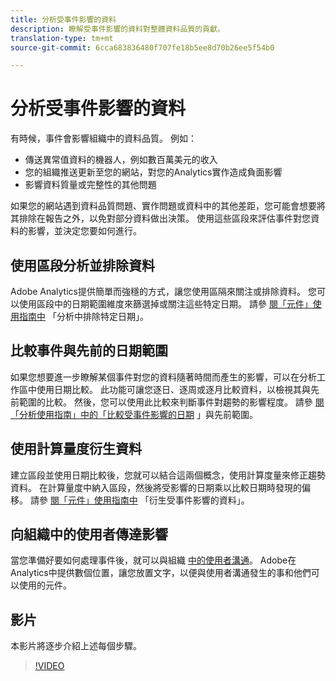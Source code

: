 ```yaml
---
title: 分析受事件影響的資料
description: 瞭解受事件影響的資料對整體資料品質的貢獻。
translation-type: tm+mt
source-git-commit: 6cca683836480f707fe18b5ee8d70b26ee5f54b0

---
```



# 分析受事件影響的資料

有時候，事件會影響組織中的資料品質。 例如：

* 傳送異常值資料的機器人，例如數百萬美元的收入
* 您的組織推送更新至您的網站，對您的Analytics實作造成負面影響
* 影響資料質量或完整性的其他問題

如果您的網站遇到資料品質問題、實作問題或資料中的其他差距，您可能會想要將其排除在報告之外，以免對部分資料做出決策。 使用這些區段來評估事件對您資料的影響，並決定您要如何進行。

## 使用區段分析並排除資料

Adobe Analytics提供簡單而強穩的方式，讓您使用區隔來關注或排除資料。 您可以使用區段中的日期範圍維度來篩選掉或關注這些特定日期。 請參 [閱「元件」使用指南中](/help/components/c-segmentation/use-cases/exclude-date-range.md) 「分析中排除特定日期」。

## 比較事件與先前的日期範圍

如果您想要進一步瞭解某個事件對您的資料隨著時間而產生的影響，可以在分析工作區中使用日期比較。 此功能可讓您逐日、逐周或逐月比較資料，以檢視其與先前範圍的比較。 然後，您可以使用此比較來判斷事件對趨勢的影響程度。 請參 [閱「分析使用指南」中的「比較受事件影響的日期](/help/analyze/analysis-workspace/components/calendar-date-ranges/compare-event.md) 」與先前範圍。

## 使用計算量度衍生資料

建立區段並使用日期比較後，您就可以結合這兩個概念，使用計算度量來修正趨勢資料。 在計算量度中納入區段，然後將受影響的日期乘以比較日期時發現的偏移。 請參 [閱「元件」使用指南中](/help/components/c-calcmetrics/cm-events.md) 「衍生受事件影響的資料」。

## 向組織中的使用者傳達影響

當您準備好要如何處理事件後，就可以與組織 [中的使用者溝通](event/event-communicate.md)。 Adobe在Analytics中提供數個位置，讓您放置文字，以便與使用者溝通發生的事和他們可以使用的元件。

## 影片

本影片將逐步介紹上述每個步驟。

>[!VIDEO](https://video.tv.adobe.com/v/33316?quality=12)
